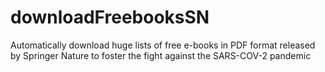 # downloadFreebooksSN
Automatically download huge lists of free e-books in PDF format released by Springer Nature to foster the fight against the SARS-COV-2 pandemic

